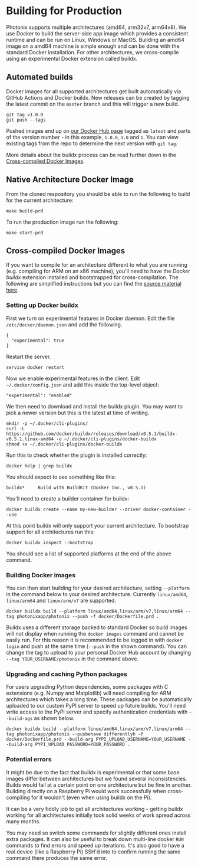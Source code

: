 # Building for Production

Photonix supports multiple architectures (amd64, arm32v7, arm64v8). We use Docker to build the server-side app image which provides a consistent runtime and can be run on Linux, Windows or MacOS. Building an amd64 image on a amd64 machine is simple enough and can be done with the standard Docker installation. For other architectures, we cross-compile using an experimental Docker extension called buildx.


## Automated builds

Docker images for all supported architectures get built automatically via GitHub Actions and Docker buildx. New releases can be created by tagging the latest commit on the `master` branch and this will trigger a new build.

    git tag v1.0.0
    git push --tags

Pushed images end up on [our Docker Hub page](https://hub.docker.com/repository/docker/photonixapp/photonix/tags) tagged as `latest` and parts of the version number - in this example, `1.0.0`, `1.0` and `1`. You can view existing tags from the repo to determine the next version with `git tag`.

More details about the buildx process can be read further down in the [Cross-compiled Docker Images](#cross-compiled-docker-images).


## Native Architecture Docker Image

From the cloned respository you should be able to run the following to build for the current architecture:

    make build-prd

To run the production image run the following:

    make start-prd


## Cross-compiled Docker Images

If you want to compile for an architecture different to what you are running (e.g. compiling for ARM on an x86 machine), you'll need to have the *Docker buildx* extension installed and bootstrapped for cross-compilation. The following are simplified instructions but you can find the [source material here](https://jite.eu/2019/10/3/multi-arch-docker/).


### Setting up Docker buildx

First we turn on experimental features in Docker daemon. Edit the file `/etc/docker/daemon.json` and add the following.

    {
      "experimental": true
    }

Restart the server.

    service docker restart

Now we enable experimental features in the client. Edit `~/.docker/config.json` and add this inside the top-level object:

    "experimental": "enabled"

We then need to download and install the buildx plugin. You may want to pick a newer version but this is the latest at time of writing.

    mkdir -p ~/.docker/cli-plugins/
    curl -L  https://github.com/docker/buildx/releases/download/v0.5.1/buildx-v0.5.1.linux-amd64 -o ~/.docker/cli-plugins/docker-buildx
    chmod +x ~/.docker/cli-plugins/docker-buildx

Run this to check whether the plugin is installed correctly:

    docker help | grep buildx

You should expect to see something like this:

    buildx*     Build with BuildKit (Docker Inc., v0.5.1)

You'll need to create a builder container for buildx:

    docker buildx create --name my-new-builder --driver docker-container --use

At this point buildx will only support your current architecture. To bootstrap support for all architectures run this:

    docker buildx inspect --bootstrap

You should see a list of supported platforms at the end of the above command.

### Building Docker images

You can then start building for your desired architecture, setting `--platform` in the command below to your desired architecture. Currently `linux/amd64`, `linux/arm64` and `linux/arm/v7` are supported.

    docker buildx build --platform linux/amd64,linux/arm/v7,linux/arm64 --tag photonixapp/photonix --push -f docker/Dockerfile.prd .

Buildx uses a different storage backed to standard Docker so build images will not display when running the `docker images` command and cannot be easily run. For this reason it is recommended to be logged in with `docker login` and push at the same time (`--push` in the shown command). You can change the tag to upload to your personal Docker Hub account by changing `--tag YOUR_USERNAME/photonix` in the command above.

### Upgrading and caching Python packages

For users upgrading Python dependencies, some packages with C extensions (e.g. Numpy and Matplotlib) will need compiling for ARM architectures which takes a long time. These packages can be automatically uploaded to our custom PyPI server to speed up future builds. You'll need write access to the PyPI server and specify authentication credentials with `--build-ags` as shown below.

    docker buildx build --platform linux/amd64,linux/arm/v7,linux/arm64 --tag photonixapp/photonix --pusbehave differentlyh -f docker/Dockerfile.prd --build-arg PYPI_UPLOAD_USERNAME=YOUR_USERNAME --build-arg PYPI_UPLOAD_PASSWORD=YOUR_PASSWORD .

### Potential errors

It might be due to the fact that buildx is experimental or that some base images differ between architectures but we found several inconsistencies. Builds would fail at a certain point on one architecture but be fine in another. Building directly on a Raspberry Pi would work successfully when cross-compiling for it wouldn't (even when using buildx on the Pi).

It can be a very fiddly job to get all architectures working - getting buildx working for all architectures initially took solid weeks of work spread across many months.

You may need so switch some commands for slightly different ones install extra packages. It can also be useful to break down multi-line docker `RUN` commands to find errors and speed up iterations. It's also good to have a real device (like a Raspberry Pi) SSH'd into to confirm running the same command there produces the same error.
